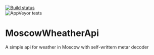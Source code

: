 [![Build status](https://ci.appveyor.com/api/projects/status/ey4q6h98wy6wn12r?svg=true)](https://ci.appveyor.com/project/Travonka/moscowwheatherapi)
<br>
![AppVeyor tests](https://img.shields.io/appveyor/tests/Travonka/moscowwheatherapi)
<br>
# MoscowWheatherApi
A simple api for weather in Moscow with self-writtern metar decoder
